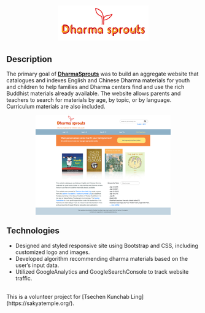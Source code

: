 <h1 align="center"> 
  <a link="http://dharmasprouts.org"> <img src="images/newlogo.jpeg"> </a>
</h1>

## Description
The primary goal of **[DharmaSprouts](http://dharmasprouts.org/)**  was to build an aggregate website that catalogues and indexes English and Chinese Dharma materials for youth and children to help families and Dharma centers find and use the rich Buddhist materials already available. 
The website allows parents and teachers to search for materials by age, by topic, or by language. Curriculum materials are also included. 

<p align="center">
  <img src="images/screenshot.png" width="70%" align="middle">
</p>

## Technologies 
* Designed and styled responsive site using Bootstrap and CSS, including customized logo and images. 
* Developed algorithm recommending dharma materials based on the user’s input data.
* Utilized GoogleAnalytics and GoogleSearchConsole to track website traffic.
<br/> 
This is a volunteer project for [Tsechen Kunchab Ling](https://sakyatemple.org/).

